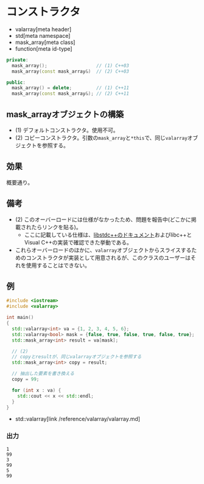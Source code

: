 # コンストラクタ
* valarray[meta header]
* std[meta namespace]
* mask_array[meta class]
* function[meta id-type]

```cpp
private:
  mask_array();                  // (1) C++03
  mask_array(const mask_array&)  // (2) C++03

public:
  mask_array() = delete;         // (1) C++11
  mask_array(const mask_array&); // (2) C++11
```

## mask_arrayオブジェクトの構築
- (1) デフォルトコンストラクタ。使用不可。
- (2) コピーコンストラクタ。引数の`mask_array`と`*this`で、同じ`valarray`オブジェクトを参照する。


## 効果
概要通り。


## 備考
- (2) このオーバーロードには仕様がなかったため、問題を報告中(どこかに掲載されたらリンクを貼る)。
	- ここに記載している仕様は、[libstdc++のドキュメント](https://gcc.gnu.org/onlinedocs/libstdc++/libstdc++-html-USERS-4.3/a01096.html#a2405f53e113d910d909a8ea84132832)およびlibc++とVisual C++の実装で確認できた挙動である。
- これらオーバーロードのほかに、`valarray`オブジェクトからスライスするためのコンストラクタが実装として用意されるが、このクラスのユーザーはそれを使用することはできない。


## 例
```cpp example
#include <iostream>
#include <valarray>

int main()
{
  std::valarray<int> va = {1, 2, 3, 4, 5, 6};
  std::valarray<bool> mask = {false, true, false, true, false, true};
  std::mask_array<int> result = va[mask];

  // (2)
  // copyとresultが、同じvalarrayオブジェクトを参照する
  std::mask_array<int> copy = result;

  // 抽出した要素を書き換える
  copy = 99;

  for (int x : va) {
    std::cout << x << std::endl;
  }
}
```
* std::valarray[link /reference/valarray/valarray.md]

### 出力
```
1
99
3
99
5
99
```


